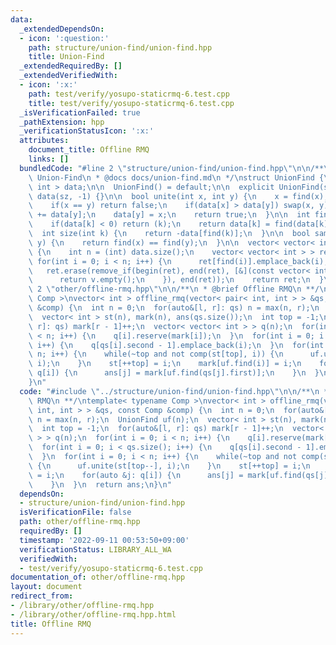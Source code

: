 ```yaml
---
data:
  _extendedDependsOn:
  - icon: ':question:'
    path: structure/union-find/union-find.hpp
    title: Union-Find
  _extendedRequiredBy: []
  _extendedVerifiedWith:
  - icon: ':x:'
    path: test/verify/yosupo-staticrmq-6.test.cpp
    title: test/verify/yosupo-staticrmq-6.test.cpp
  _isVerificationFailed: true
  _pathExtension: hpp
  _verificationStatusIcon: ':x:'
  attributes:
    document_title: Offline RMQ
    links: []
  bundledCode: "#line 2 \"structure/union-find/union-find.hpp\"\n\n/**\n * @brief\
    \ Union-Find\n * @docs docs/union-find.md\n */\nstruct UnionFind {\n  vector<\
    \ int > data;\n\n  UnionFind() = default;\n\n  explicit UnionFind(size_t sz) :\
    \ data(sz, -1) {}\n\n  bool unite(int x, int y) {\n    x = find(x), y = find(y);\n\
    \    if(x == y) return false;\n    if(data[x] > data[y]) swap(x, y);\n    data[x]\
    \ += data[y];\n    data[y] = x;\n    return true;\n  }\n\n  int find(int k) {\n\
    \    if(data[k] < 0) return (k);\n    return data[k] = find(data[k]);\n  }\n\n\
    \  int size(int k) {\n    return -data[find(k)];\n  }\n\n  bool same(int x, int\
    \ y) {\n    return find(x) == find(y);\n  }\n\n  vector< vector< int > > groups()\
    \ {\n    int n = (int) data.size();\n    vector< vector< int > > ret(n);\n   \
    \ for(int i = 0; i < n; i++) {\n      ret[find(i)].emplace_back(i);\n    }\n \
    \   ret.erase(remove_if(begin(ret), end(ret), [&](const vector< int > &v) {\n\
    \      return v.empty();\n    }), end(ret));\n    return ret;\n  }\n};\n#line\
    \ 2 \"other/offline-rmq.hpp\"\n\n/**\n * @brief Offline RMQ\n **/\ntemplate< typename\
    \ Comp >\nvector< int > offline_rmq(vector< pair< int, int > > &qs, const Comp\
    \ &comp) {\n  int n = 0;\n  for(auto&[l, r]: qs) n = max(n, r);\n  UnionFind uf(n);\n\
    \  vector< int > st(n), mark(n), ans(qs.size());\n  int top = -1;\n  for(auto&[l,\
    \ r]: qs) mark[r - 1]++;\n  vector< vector< int > > q(n);\n  for(int i = 0; i\
    \ < n; i++) {\n    q[i].reserve(mark[i]);\n  }\n  for(int i = 0; i < qs.size();\
    \ i++) {\n    q[qs[i].second - 1].emplace_back(i);\n  }\n  for(int i = 0; i <\
    \ n; i++) {\n    while(~top and not comp(st[top], i)) {\n      uf.unite(st[top--],\
    \ i);\n    }\n    st[++top] = i;\n    mark[uf.find(i)] = i;\n    for(auto &j:\
    \ q[i]) {\n      ans[j] = mark[uf.find(qs[j].first)];\n    }\n  }\n  return ans;\n\
    }\n"
  code: "#include \"../structure/union-find/union-find.hpp\"\n\n/**\n * @brief Offline\
    \ RMQ\n **/\ntemplate< typename Comp >\nvector< int > offline_rmq(vector< pair<\
    \ int, int > > &qs, const Comp &comp) {\n  int n = 0;\n  for(auto&[l, r]: qs)\
    \ n = max(n, r);\n  UnionFind uf(n);\n  vector< int > st(n), mark(n), ans(qs.size());\n\
    \  int top = -1;\n  for(auto&[l, r]: qs) mark[r - 1]++;\n  vector< vector< int\
    \ > > q(n);\n  for(int i = 0; i < n; i++) {\n    q[i].reserve(mark[i]);\n  }\n\
    \  for(int i = 0; i < qs.size(); i++) {\n    q[qs[i].second - 1].emplace_back(i);\n\
    \  }\n  for(int i = 0; i < n; i++) {\n    while(~top and not comp(st[top], i))\
    \ {\n      uf.unite(st[top--], i);\n    }\n    st[++top] = i;\n    mark[uf.find(i)]\
    \ = i;\n    for(auto &j: q[i]) {\n      ans[j] = mark[uf.find(qs[j].first)];\n\
    \    }\n  }\n  return ans;\n}\n"
  dependsOn:
  - structure/union-find/union-find.hpp
  isVerificationFile: false
  path: other/offline-rmq.hpp
  requiredBy: []
  timestamp: '2022-09-11 00:53:50+09:00'
  verificationStatus: LIBRARY_ALL_WA
  verifiedWith:
  - test/verify/yosupo-staticrmq-6.test.cpp
documentation_of: other/offline-rmq.hpp
layout: document
redirect_from:
- /library/other/offline-rmq.hpp
- /library/other/offline-rmq.hpp.html
title: Offline RMQ
---
```

